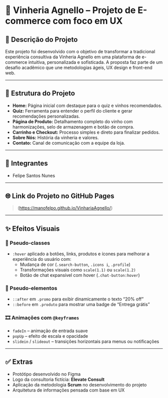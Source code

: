 # 🍷 Vinheria Agnello – Projeto de E-commerce com foco em UX

## 🧾 Descrição do Projeto

Este projeto foi desenvolvido com o objetivo de transformar a tradicional experiência consultiva da Vinheria Agnello em uma plataforma de e-commerce intuitiva, personalizada e sofisticada. A proposta faz parte de um desafio acadêmico que une metodologias ágeis, UX design e front-end web.

---

## 🧩 Estrutura do Projeto

- **Home:** Página inicial com destaque para o quiz e vinhos recomendados.
- **Quiz:** Ferramenta para entender o perfil do cliente e gerar recomendações personalizadas.
- **Página de Produto:** Detalhamento completo do vinho com harmonizações, selo de armazenagem e botão de compra.
- **Carrinho e Checkout:** Processo simples e direto para finalizar pedidos.
- **Sobre Nós:** História da vinheria e valores.
- **Contato:** Canal de comunicação com a equipe da loja.

---

## 👤 Integrantes

- Felipe Santos Nunes

---

## 🌐 Link do Projeto no GitHub Pages

> (https://manofelpo.github.io/VinhariaAgnello/)

---

## ✨ Efeitos Visuais

### 🎯 Pseudo-classes
- `:hover` aplicado a botões, links, produtos e ícones para melhorar a experiência do usuário com:
  - Mudança de cor (`.search-button`, `.icons i`, `.profile`)
  - Transformações visuais como `scale(1.1)` ou `scale(1.2)`
  - Botão de chat expansível com hover (`.chat-button:hover`)

### 🎨 Pseudo-elementos
- `::after` em `.promo` para exibir dinamicamente o texto “20% off”
- `::before` em `.produto` para mostrar uma badge de “Entrega grátis”

### 🎞️ Animações com `@keyframes`
- `fadeIn` – animação de entrada suave
- `popUp` – efeito de escala e opacidade
- `slidein` / `slideout` – transições horizontais para menus ou notificações

---

## ✅ Extras

- Protótipo desenvolvido no Figma
- Logo da consultoria fictícia: **Elevate Consult**
- Aplicação da metodologia **Scrum** no desenvolvimento do projeto
- Arquitetura de informações pensada com base em UX
